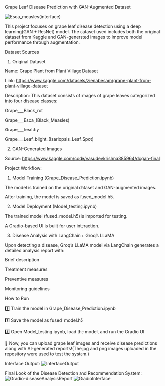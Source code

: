 Grape Leaf Disease Prediction with GAN-Augmented Dataset

![Esca_measles(interface)](https://github.com/user-attachments/assets/1484d9a6-b56d-42fb-9fcd-018747d3853b)

This project focuses on grape leaf disease detection using a deep learning(GAN + ResNet) model. The dataset used includes both the original dataset from Kaggle and GAN-generated images to improve model performance through augmentation.

Dataset Sources

1. Original Dataset
   
Name: Grape Plant from Plant Village Dataset

Link: https://www.kaggle.com/datasets/zienabesam/grape-plant-from-plant-village-dataset

Description: This dataset consists of images of grape leaves categorized into four disease classes:

Grape___Black_rot

Grape___Esca_(Black_Measles)

Grape___healthy

Grape___Leaf_blight_(Isariopsis_Leaf_Spot)


2. GAN-Generated Images
   
Source: https://www.kaggle.com/code/vasudevkrishna385964/dcgan-final

Project Workflow:

1. Model Training (Grape_Disease_Prediction.ipynb)
   
The model is trained on the original dataset and GAN-augmented images.

After training, the model is saved as fused_model.h5.

2. Model Deployment (Model_testing.ipynb)
   
The trained model (fused_model.h5) is imported for testing.

A Gradio-based UI is built for user interaction.

3. Disease Analysis with LangChain + Groq’s LLaMA
   
Upon detecting a disease, Groq’s LLaMA model via LangChain generates a detailed analysis report with:

Brief description

Treatment measures

Preventive measures

Monitoring guidelines


How to Run

1️⃣ Train the model in Grape_Disease_Prediction.ipynb

2️⃣ Save the model as fused_model.h5

3️⃣ Open Model_testing.ipynb, load the model, and run the Gradio UI

🚀 Now, you can upload grape leaf images and receive disease predictions along with AI-generated reports!(The jpg and png images uploaded in the repository were used to test the system.)

Interface Output:
![InterfaceOutput](https://github.com/user-attachments/assets/21dfad47-c035-42e4-9b61-b4ce8cb7aafc)

Final Look of the Disease Detection and Recommendation System:
![Gradio-diseaseAnalysisReport](https://github.com/user-attachments/assets/7107e911-4c1e-4552-9392-6b5ec92ef84b)
![GradioInterface](https://github.com/user-attachments/assets/c62a1a07-7046-41f2-99d8-efde255ca9e8)

